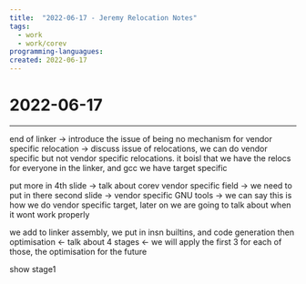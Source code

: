 ```yaml
---
title:  "2022-06-17 - Jeremy Relocation Notes"
tags:
  - work
  - work/corev
programming-languagues:
created: 2022-06-17
---
```

# 2022-06-17
---
end of linker -> introduce the issue of being no mechanism for vendor specific relocation -> discuss issue of relocations, we can do vendor specific but not vendor specific relocations. it boisl that we have the relocs for everyone in the linker, and gcc we have target specific

put more in 4th slide -> talk about corev vendor specific field -> we need to put in there second slide -> vendor specific GNU tools -> we can say this is how we do vendor specific target, later on we are going to talk about when it wont work properly

we add to linker assembly, we put in insn builtins, and code generation then optimisation <- talk about 4 stages <- we will apply the first 3 for each of those, the optimisation for the future

show stage1